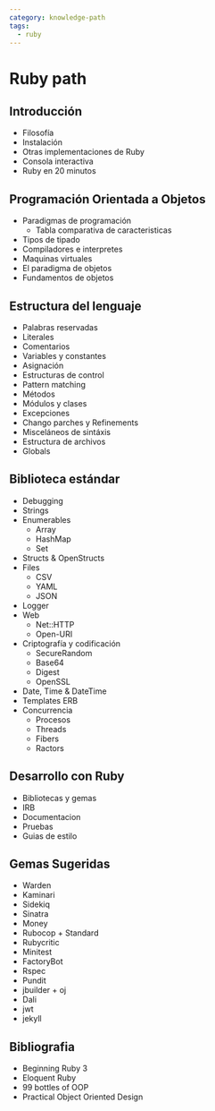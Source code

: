 ```yaml
---
category: knowledge-path
tags:
  - ruby
---
```

# Ruby path

## Introducción
  * Filosofía
  * Instalación
  * Otras implementaciones de Ruby
  * Consola interactiva
  * Ruby en 20 minutos

## Programación Orientada a Objetos
  * Paradigmas de programación
    * Tabla comparativa de caracteristicas
  * Tipos de tipado
  * Compiladores e interpretes
  * Maquinas virtuales
  * El paradigma de objetos
  * Fundamentos de objetos

## Estructura del lenguaje
  * Palabras reservadas
  * Literales
  * Comentarios
  * Variables y constantes
  * Asignación
  * Estructuras de control
  * Pattern matching
  * Métodos
  * Módulos y clases
  * Excepciones
  * Chango parches y Refinements
  * Misceláneos de sintáxis
  * Estructura de archivos
  * Globals

## Biblioteca estándar
  * Debugging
  * Strings
  * Enumerables
    * Array
    * HashMap
    * Set
  * Structs & OpenStructs
  * Files
     * CSV
     * YAML
     * JSON
  * Logger
  * Web
    * Net::HTTP
    * Open-URI
  * Criptografía y codificación
    * SecureRandom
    * Base64
    * Digest
    * OpenSSL
  * Date, Time & DateTime
  * Templates ERB
  * Concurrencia
    * Procesos
    * Threads
    * Fibers
    * Ractors

## Desarrollo con Ruby
  * Bibliotecas y gemas
  * IRB
  * Documentacion
  * Pruebas
  * Guias de estilo

## Gemas Sugeridas
  * Warden
  * Kaminari
  * Sidekiq
  * Sinatra
  * Money
  * Rubocop + Standard
  * Rubycritic
  * Minitest
  * FactoryBot
  * Rspec
  * Pundit
  * jbuilder + oj
  * Dali
  * jwt
  * jekyll



## Bibliografia
 - Beginning Ruby 3
 - Eloquent Ruby
 - 99 bottles of OOP
 - Practical Object Oriented Design
